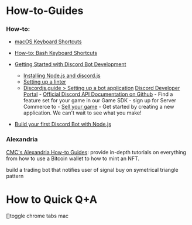 # How-to-Guides 

### How-to: 
- [macOS Keyboard Shortcuts](https://ss64.com/osx/syntax-keyboard.html)
- [How-to: Bash Keyboard Shortcuts](https://ss64.com/osx/syntax-bashkeyboard.html)

- [Getting Started with Discord Bot Development](https://javascript.plainenglish.io/getting-started-with-discord-bot-development-c0d43bf8abbc)
   
    - [Installing Node.js and discord.js](https://discordjs.guide/preparations/#installing-node-js-and-discord-js)
    - [Setting up a linter](https://discordjs.guide/preparations/setting-up-a-linter.html#setting-up-a-linter)
    - [Discordjs.guide > Setting up a bot application](https://discordjs.guide/preparations/setting-up-a-bot-application.html#setting-up-a-bot-application)
        [Discord Developer Portal](https://discord.com/developers/applications) 
            - [Official Discord API Documentation on Github](https://github.com/discord/discord-api-docs)
            - Find a feature set for your game in our Game SDK 
            - sign up for Server Commerce to
                - [Sell your game](https://discord.com/sell-your-game)
            - Get started by creating a new application. 
            We can't wait to see what you make!
        
- [Build your first Discord Bot with Node.js](https://javascript.plainenglish.io/build-your-first-discord-bot-with-node-js-82d29ab0fa21)


### Alexandria
[CMC's Alexandria How-to Guides](https://coinmarketcap.com/alexandria/categories/how-to-guides): provide in-depth tutorials on everything from how to use a Bitcoin wallet to how to mint an NFT.

build a trading bot that notifies user of signal buy on symetrical triangle pattern


# How to Quick Q+A 
[]toggle chrome tabs mac
